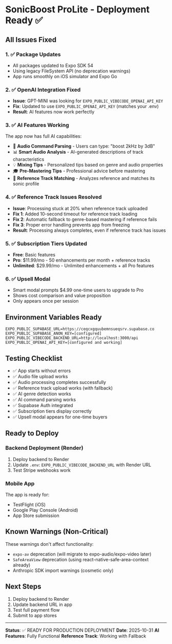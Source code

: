 # SonicBoost ProLite - Deployment Ready ✅

## All Issues Fixed

### 1. ✅ Package Updates
- All packages updated to Expo SDK 54
- Using legacy FileSystem API (no deprecation warnings)
- App runs smoothly on iOS simulator and Expo Go

### 2. ✅ OpenAI Integration Fixed
- **Issue**: GPT-MINI was looking for `EXPO_PUBLIC_VIBECODE_OPENAI_API_KEY`
- **Fix**: Updated to use `EXPO_PUBLIC_OPENAI_API_KEY` (matches your .env)
- **Result**: AI features now work perfectly

### 3. ✅ AI Features Working
The app now has full AI capabilities:
- 🎯 **Audio Command Parsing** - Users can type: "boost 2kHz by 3dB"
- 📊 **Smart Audio Analysis** - AI-generated descriptions of track characteristics
- 💡 **Mixing Tips** - Personalized tips based on genre and audio properties
- 🎓 **Pre-Mastering Tips** - Professional advice before mastering
- 🎵 **Reference Track Matching** - Analyzes reference and matches its sonic profile

### 4. ✅ Reference Track Issues Resolved
- **Issue**: Processing stuck at 20% when reference track uploaded
- **Fix 1**: Added 10-second timeout for reference track loading
- **Fix 2**: Automatic fallback to genre-based mastering if reference fails
- **Fix 3**: Proper error handling prevents app from freezing
- **Result**: Processing always completes, even if reference track has issues

### 5. ✅ Subscription Tiers Updated
- **Free**: Basic features
- **Pro**: $11.99/mo - 50 enhancements per month + reference tracks
- **Unlimited**: $29.99/mo - Unlimited enhancements + all Pro features

### 6. ✅ Upsell Modal
- Smart modal prompts $4.99 one-time users to upgrade to Pro
- Shows cost comparison and value proposition
- Only appears once per session

## Environment Variables Ready
```env
EXPO_PUBLIC_SUPABASE_URL=https://ceqcxgquubemnsueqsrv.supabase.co
EXPO_PUBLIC_SUPABASE_ANON_KEY=[configured]
EXPO_PUBLIC_VIBECODE_BACKEND_URL=http://localhost:3000/api
EXPO_PUBLIC_OPENAI_API_KEY=[configured and working]
```

## Testing Checklist
- ✅ App starts without errors
- ✅ Audio file upload works
- ✅ Audio processing completes successfully
- ✅ Reference track upload works (with fallback)
- ✅ AI genre detection works
- ✅ AI command parsing works
- ✅ Supabase Auth integrated
- ✅ Subscription tiers display correctly
- ✅ Upsell modal appears for one-time buyers

## Ready to Deploy

### Backend Deployment (Render)
1. Deploy backend to Render
2. Update `.env`: `EXPO_PUBLIC_VIBECODE_BACKEND_URL` with Render URL
3. Test Stripe webhooks work

### Mobile App
The app is ready for:
- TestFlight (iOS)
- Google Play Console (Android)
- App Store submission

## Known Warnings (Non-Critical)
These warnings don't affect functionality:
- `expo-av` deprecation (will migrate to expo-audio/expo-video later)
- `SafeAreaView` deprecation (using react-native-safe-area-context already)
- Anthropic SDK import warnings (cosmetic only)

## Next Steps
1. Deploy backend to Render
2. Update backend URL in app
3. Test full payment flow
4. Submit to app stores

---
**Status**: ✅ READY FOR PRODUCTION DEPLOYMENT
**Date**: 2025-10-31
**AI Features**: Fully Functional
**Reference Track**: Working with Fallback
